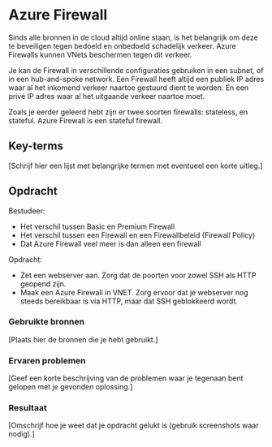 # Azure Firewall
Sinds alle bronnen in de cloud altijd online staan, is het belangrijk om deze te beveiligen tegen bedoeld en onbedoeld schadelijk verkeer. Azure Firewalls kunnen VNets beschermen tegen dit verkeer.

Je kan de Firewall in verschillende configuraties gebruiken in een subnet, of in een hub-and-spoke network. Een Firewall heeft altijd een publiek IP adres waar al het inkomend verkeer naartoe gestuurd dient te worden. En een privé IP adres waar al het uitgaande verkeer naartoe moet.

Zoals je eerder geleerd hebt zijn er twee soorten firewalls: stateless, en stateful. Azure Firewall is een stateful firewall. 

## Key-terms
[Schrijf hier een lijst met belangrijke termen met eventueel een korte uitleg.]

## Opdracht
Bestudeer:
-	Het verschil tussen Basic en Premium Firewall
-	Het verschil tussen een Firewall en een Firewallbeleid (Firewall Policy)
-	Dat Azure Firewall veel meer is dan alleen een firewall

Opdracht:
-	Zet een webserver aan. Zorg dat de poorten voor zowel SSH als HTTP geopend zijn.
-	Maak een Azure Firewall in VNET. Zorg ervoor dat je webserver nog steeds bereikbaar is via HTTP, maar dat SSH geblokkeerd wordt.

### Gebruikte bronnen
[Plaats hier de bronnen die je hebt gebruikt.]

### Ervaren problemen
[Geef een korte beschrijving van de problemen waar je tegenaan bent gelopen met je gevonden oplossing.]

### Resultaat
[Omschrijf hoe je weet dat je opdracht gelukt is (gebruik screenshots waar nodig).]
